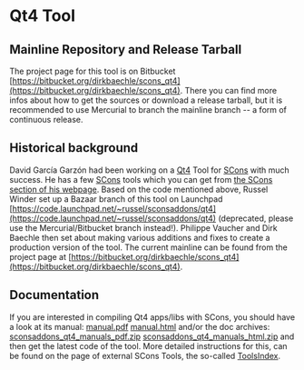 # Qt4 Tool

## Mainline Repository and Release Tarball

The project page for this tool is on Bitbucket [https://bitbucket.org/dirkbaechle/scons_qt4](https://bitbucket.org/dirkbaechle/scons_qt4).  There you can find more infos about how to get the sources or download a release tarball, but it is recommended to use Mercurial to branch the mainline branch -- a form of continuous release.

## Historical background

David García Garzón had been working on a [Qt4](http://doc.trolltech.com/4.0/) Tool for [SCons](http://www.scons.org) with much success.  He has a few [SCons](http://www.scons.org) tools which you can get from [the SCons section of his webpage](http://www.iua.upf.es/~dgarcia/Codders/sconstools.html). Based on the code mentioned above, Russel Winder set up a Bazaar branch of this tool on Launchpad [https://code.launchpad.net/~russel/sconsaddons/qt4](https://code.launchpad.net/~russel/sconsaddons/qt4) (deprecated, please use the Mercurial/Bitbucket branch instead!). Philippe Vaucher and Dirk Baechle then set about making various additions and fixes to create a production version of the tool. The current mainline can be found from the project page at [https://bitbucket.org/dirkbaechle/scons_qt4](https://bitbucket.org/dirkbaechle/scons_qt4).

## Documentation

If you are interested in compiling Qt4 apps/libs with SCons, you should have a look at its manual: [manual.pdf](manual.pdf) [manual.html](manual.html) and/or the doc archives: [sconsaddons_qt4_manuals_pdf.zip](sconsaddons_qt4_manuals_pdf.zip) [sconsaddons_qt4_manuals_html.zip](sconsaddons_qt4_manuals_html.zip) and then get the latest code of the tool. More detailed instructions for this, can be found on the page of external SCons Tools, the so-called [ToolsIndex](ToolsIndex). 